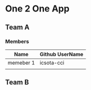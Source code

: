 # One 2 One App


## Team A

### Members

| Name      | Github UserName |
|-----------|-----------------|
| memeber 1 | icsota-cci      |
|           |                 |


## Team B

